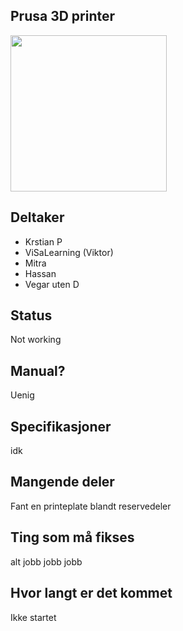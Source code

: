 ## Prusa 3D printer
<img src="https://i.imgur.com/nememGS.jpg" width="250">


## Deltaker
- Krstian P
- ViSaLearning (Viktor)
- Mitra
- Hassan
- Vegar uten D


## Status
Not working
## Manual?
Uenig
## Specifikasjoner
idk
## Mangende deler
Fant en printeplate blandt reservedeler

## Ting som må fikses
alt jobb jobb jobb

## Hvor langt er det kommet
Ikke startet
